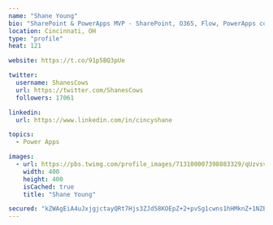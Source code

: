 ```yaml
---
name: "Shane Young"
bio: "SharePoint & PowerApps MVP - SharePoint, O365, Flow, PowerApps consulting? @PowerApps911 | Pure Snark? You found it."
location: Cincinnati, OH
type: "profile"
heat: 121

website: https://t.co/91p5BQ3pUe

twitter:
  username: ShanesCows
  url: https://twitter.com/ShanesCows
  followers: 17061

linkedin:
  url: https://www.linkedin.com/in/cincyshane

topics:
  - Power Apps

images:
  - url: https://pbs.twimg.com/profile_images/713100007398883329/qUzvsvQ3_400x400.jpg
    width: 400
    height: 400
    isCached: true
    title: "Shane Young"

secured: "kZWAgEiA4uJxjgjctayQRt7Hjs3ZJd58KOEpZ+2+pvSg1cwns1hHMknZ+1NZB9/T9a6CCi0rJ38/n8RfyiWXaQl60M3r4ptgWwPkEQJWyGqhMO07JuRFX3Ue8uqGWjHSKZb0lItibwcWA73AI32AP36e5kG9rTyq2K6+VlAXwO6j34hrQMNzzeFJsdYFZbJlm91n7VhTtmmM/Kn+LFha+/aRnla/Hpxf0ih3iWl3XR34v2GrPtD+FZ75ibtyKzR97f7OyydvWn/+/VLHaLCg8psOxB4nq8lnyD0O93jSgC44O+mY8TtQ4/rSYZGDBgbRrcJOx8G8kPCQXalJFKcQoAhKB+qtGNY4JHPmCGHCUgFpoF9M2KgceQYkFN383eNXZbUUrqvbB/WsIFU4CuuHrSYFgrqV9trhh365qWHj5Zc=;j9seSP01SzM7S8I6vnnSdg=="
---
```


